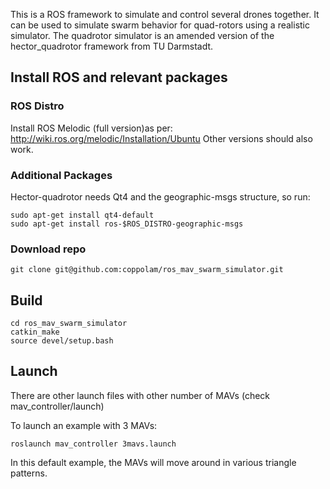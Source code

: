 This is a ROS framework to simulate and control several drones together. It can be used to simulate swarm behavior for quad-rotors using a realistic simulator. The quadrotor simulator is an amended version of the hector_quadrotor framework from TU Darmstadt.

## Install ROS and relevant packages 
### ROS Distro
Install ROS Melodic  (full version)as per: http://wiki.ros.org/melodic/Installation/Ubuntu
Other versions should also work.

### Additional Packages
Hector-quadrotor needs Qt4 and the geographic-msgs structure, so run:
```
sudo apt-get install qt4-default
sudo apt-get install ros-$ROS_DISTRO-geographic-msgs
```

### Download repo
```
git clone git@github.com:coppolam/ros_mav_swarm_simulator.git
```

## Build
```
cd ros_mav_swarm_simulator
catkin_make
source devel/setup.bash
```

## Launch
There are other launch files with other number of MAVs (check mav_controller/launch)

To launch an example with 3 MAVs:
```
roslaunch mav_controller 3mavs.launch
```

In this default example, the MAVs will move around in various triangle patterns.
